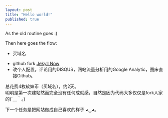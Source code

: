 ```yaml
---
layout: post
title: "Hello world!"
published: true
---
```




As the old routine goes :)

Then here goes the flow:

* 买域名
- github fork [Jekyll Now](http://github.com/barryclark/jekyll-now/)
- 改个人配置。评论用的DISQUS，网站流量分析用的Google Analytic，图床直接Github。  

总花费4枚软妹币（买域名），约2天。  
明明是第一次建站然而完全没有任何成就感，自然是因为代码大多仅仅是fork人家的(´＿｀。)  

下一个任务是把网站做成自己喜欢的样子 ◕‿◕｡
